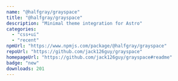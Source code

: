 ```yaml
---
name: "@halfgray/grayspace"
title: "@halfgray/grayspace"
description: "Minimal theme integration for Astro"
categories:
  - "css+ui"
  - "recent"
npmUrl: "https://www.npmjs.com/package/@halfgray/grayspace"
repoUrl: "https://github.com/jack126guy/grayspace"
homepageUrl: "https://github.com/jack126guy/grayspace#readme"
badge: "new"
downloads: 201
---
```

